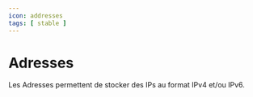 ```yaml
---
icon: addresses
tags: [ stable ]
---
```

# Adresses

Les Adresses permettent de stocker des IPs au format IPv4 et/ou IPv6.
